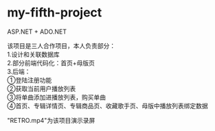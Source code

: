 # my-fifth-project
ASP.NET + ADO.NET

该项目是三人合作项目，本人负责部分：  
1.设计和关联数据库  
2.部分前端代码化：首页+母版页  
3.后端：  
①登陆注册功能  
②获取当前用户播放列表  
③将单曲添加进播放列表，购买单曲  
④首页、专辑详情页、专辑商品页、收藏歌手页、母版中播放列表绑定数据   

"RETRO.mp4"为该项目演示录屏

